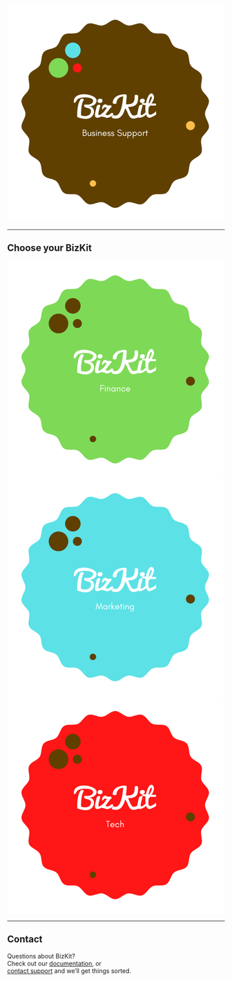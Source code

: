 ![alt text](assets/img/logo5.png "take a bite")


***
## Choose your BizKit
![image](assets/img/logo2.png) ![image](assets/img/logo3.png) ![image](assets/img/logo4.png)



***
## Contact
Questions about BizKit?  
Check out our [documentation](https://bizkit.com.au/aboutus), or  
[contact support](mailto:help@bizkit.com.au) and we’ll get things sorted.
